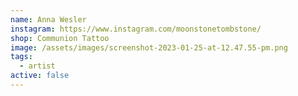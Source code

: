 ```yaml
---
name: Anna Wesler
instagram: https://www.instagram.com/moonstonetombstone/
shop: Communion Tattoo
image: /assets/images/screenshot-2023-01-25-at-12.47.55-pm.png
tags:
  - artist
active: false
---
```

